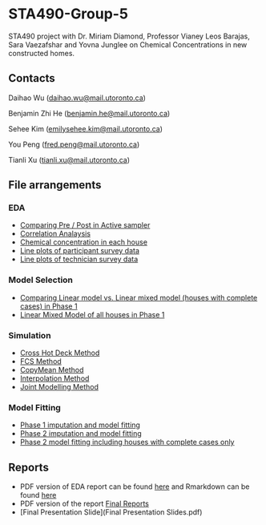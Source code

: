 # STA490-Group-5
STA490 project with Dr. Miriam Diamond, Professor Vianey Leos Barajas, Sara Vaezafshar and Yovna Junglee on Chemical Concentrations in new constructed homes. 

## Contacts 

Daihao Wu (daihao.wu@mail.utoronto.ca)

Benjamin Zhi He (benjamin.he@mail.utoronto.ca)

Sehee Kim (emilysehee.kim@mail.utoronto.ca) 

You Peng (fred.peng@mail.utoronto.ca)

Tianli Xu (tianli.xu@mail.utoronto.ca)

## File arrangements 

### EDA
* [Comparing Pre / Post in Active sampler](EDA/PostCompare.Rmd)
* [Correlation Analaysis](EDA/CorrelationAnalysis_using_ACF_and_CCF.Rmd)
* [Chemical concentration in each house](EDA/line_plots.Rmd)
* [Line plots of participant survey data](EDA/survey_plots.Rmd)
* [Line plots of technician survey data](EDA/Line_plots_from_survey-Fred.Rmd)
  
### Model Selection
* [Comparing Linear model vs. Linear mixed model (houses with complete cases) in Phase 1](LMM/Mixed_effect_LHR_test)
* [Linear Mixed Model of all houses in Phase 1](LMM/LMM_all_houses.rmd)

### Simulation 
* [Cross Hot Deck Method](simulation/CrossHotDeck_Sim.rmd)
* [FCS Method](simulation/sim_for_FCS.Rmd)
* [CopyMean Method](simulation/copymean_simulation.Rmd)
* [Interpolation Method](simulation/pseudo_sim.rmd)
* [Joint Modelling Method](simulation/simulation_JM.rmd)

### Model Fitting 
* [Phase 1 imputation and model fitting](model_fitting/phase1.Rmd)
* [Phase 2 imputation and model fitting](model_fitting/phase2.Rmd)
* [Phase 2 model fitting including houses with complete cases only](model_fitting/phase2comp.Rmd)

## Reports 
* PDF version of EDA report can be found [here](EDA/EDA_Final.pdf) and Rmarkdown can be found [here](EDA/EDA_Final.Rmd)
* PDF version of the report [Final Reports](chem_conc_sta490_project.pdf)
* [Final Presentation Slide](Final Presentation Slides.pdf)

